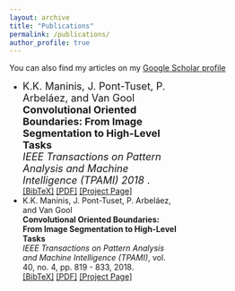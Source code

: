 ```yaml
---
layout: archive
title: "Publications"
permalink: /publications/
author_profile: true
---
```


You can also find my articles on my [Google Scholar profile]("")

<ul style="margin-right: 200px;">
<li ><font size="4"> K.K. Maninis, J. Pont-Tuset, P. Arbeláez, and Van Gool</font>
  <br><font size="4"><b>Convolutional Oriented Boundaries: From Image Segmentation to High-Level Tasks</b></font><br>
<font size="4"><i>IEEE Transactions on Pattern Analysis and Machine Intelligence (TPAMI) 2018</i> .
  </font><br />
<a href="javascript:toggleBibtex('Maninis2018')">[BibTeX]</a>
<a href="http://arxiv.org/abs/1701.04658" target="_blank">[PDF]</a> <a href="http://www.vision.ee.ethz.ch/~cvlsegmentation/cob/"  target="_blank">[Project Page]</a>
 
</li>

<li > K.K. Maninis, J. Pont-Tuset, P. Arbeláez, and Van Gool
  <br><b>Convolutional Oriented Boundaries: From Image Segmentation to High-Level Tasks</b><br>
<i>IEEE Transactions on Pattern Analysis and Machine Intelligence (TPAMI)</i>, vol. 40, no. 4, pp. 819 - 833, 2018.
<br />
<a href="javascript:toggleBibtex('Maninis2018')">[BibTeX]</a>
<a href="http://arxiv.org/abs/1701.04658" target="_blank">[PDF]</a> <a href="http://www.vision.ee.ethz.ch/~cvlsegmentation/cob/"  target="_blank">[Project Page]</a>
 
</li>
</ul>

